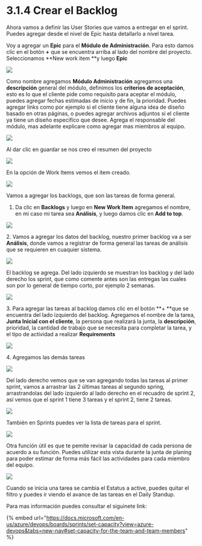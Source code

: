 # 3.1.4 Crear el Backlog

Ahora vamos a definir las User Stories que vamos a entregar en el sprint. Puedes agregar desde el nivel de Epic hasta detallarlo a nivel tarea.&#x20;

Voy a agregar un **Epic** para el **Módulo de Administración**. Para esto damos clic en el botón **+** que se encuentra arriba al lado del nombre del proyecto. Seleccionamos **New work item **y luego **Epic**

![](../../.gitbook/assets/epic.png)

Como nombre agregamos **Módulo Administración** agregamos una **descripción** general del módulo, definimos los **criterios de aceptación**, esto es lo que el cliente pide como requisito para aceptar el módulo, puedes agregar fechas estimadas de inicio y de fin, la prioridad. Puedes agregar links como por ejemplo si el cliente tiene alguna idea de diseño basado en otras páginas, o puedes agregar archivos adjuntos si el cliente ya tiene un diseño especifíco que desee. Agrega el responsable del módulo, mas adelante explicare como agregar mas miembros al equipo.

![](<../../.gitbook/assets/image (136).png>)

Al dar clic en guardar se nos creo el resumen del proyecto

![](<../../.gitbook/assets/image (139).png>)

En la opción de Work Items vemos el item creado.

![](<../../.gitbook/assets/image (138).png>)

Vamos a agregar los backlogs, que son las tareas de forma general.

1. Da clic en **Backlogs** y luego en **New Work Item** agregamos el nombre, en mi caso mi tarea sea **Análisis**, y luego damos clic en **Add to top**.

![](<../../.gitbook/assets/image (141).png>)

2\. Vamos a agregar los datos del backlog, nuestro primer backlog va a ser **Análisis**, donde vamos a registrar de forma general las tareas de análisis que se requieren en cuaquier sistema.&#x20;

![](<../../.gitbook/assets/image (143).png>)

El backlog se agrega. Del lado izquierdo se muestran los backlog y del lado derecho los sprint, que como comente antes son las entregas las cuales son por lo general de tiempo corto, por ejemplo 2 semanas.

![](<../../.gitbook/assets/image (142).png>)

3\. Para agregar las tareas al backlog damos clic en el botón **+ **que se encuentra del lado izquierdo del backlog. Agregamos el nombre de la tarea, **Junta Inicial con el cliente**, la persona que realizará la junta, la **descripción**, prioridad, la cantidad de trabajo que se necesita para completar la tarea, y el tipo de actividad a realizar **Requirements**

![](<../../.gitbook/assets/image (155).png>)

4\. Agregamos las demás tareas&#x20;

![](<../../.gitbook/assets/image (156).png>)

Del lado derecho vemos que se van agregando todas las tareas al primer sprint, vamos a arrastrar las 2 últimas tareas al segundo spring, arrastrandolas del lado izquierdo al lado derecho en el recuadro de sprint 2, así vemos que el sprint 1 tiene 3 tareas y el sprint 2, tiene 2 tareas.

![](<../../.gitbook/assets/image (157).png>)

También en Sprints puedes ver la lista de tareas para el sprint.

![](<../../.gitbook/assets/image (448).png>)

Otra función útil es que te pemite revisar la capacidad de cada persona de acuerdo a su función. Puedes utilizar esta vista durante la junta de planing para poder estimar de forma más fácil las actividades para cada miembro del equipo.

![](<../../.gitbook/assets/image (449).png>)

Cuando se inicia una tarea se cambia el Estatus a active, puedes quitar el filtro y puedes ir viendo el avance de las tareas en el Daily Standup.

Para mas información puedes consultar el siguinete link:

{% embed url="https://docs.microsoft.com/en-us/azure/devops/boards/sprints/set-capacity?view=azure-devops&tabs=new-nav#set-capacity-for-the-team-and-team-members" %}

